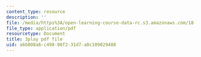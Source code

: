 ```yaml
---
content_type: resource
description: ''
file: /media/https%3A/open-learning-course-data-rc.s3.amazonaws.com/18-086-mathematical-methods-for-engineers-ii-spring-2006/a6b808a6c49890f231d7a8c109029488_nlO9ci0kPLg.pdf
file_type: application/pdf
resourcetype: Document
title: 3play pdf file
uid: a6b808a6-c498-90f2-31d7-a8c109029488
---
```

